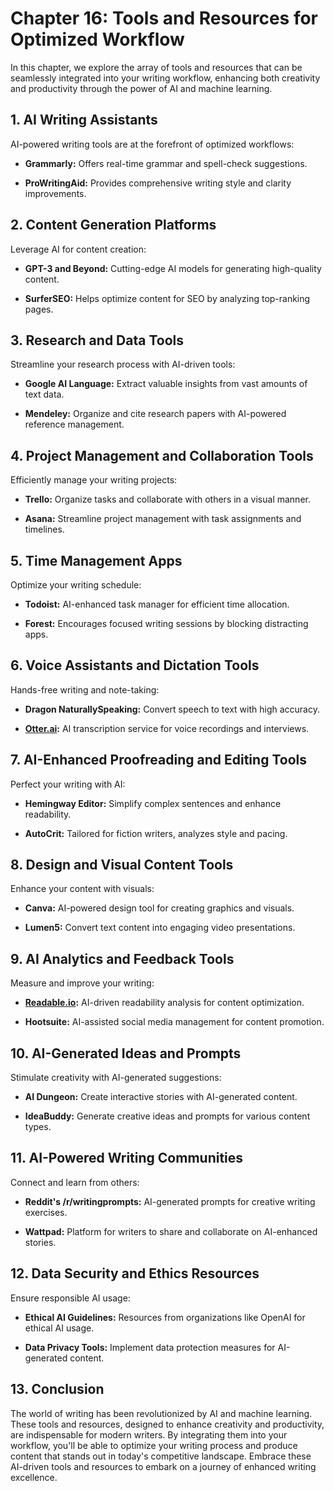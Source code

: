 Chapter 16: Tools and Resources for Optimized Workflow
======================================================

In this chapter, we explore the array of tools and resources that can be seamlessly integrated into your writing workflow, enhancing both creativity and productivity through the power of AI and machine learning.

**1. AI Writing Assistants**
----------------------------

AI-powered writing tools are at the forefront of optimized workflows:

* **Grammarly:** Offers real-time grammar and spell-check suggestions.

* **ProWritingAid:** Provides comprehensive writing style and clarity improvements.

**2. Content Generation Platforms**
-----------------------------------

Leverage AI for content creation:

* **GPT-3 and Beyond:** Cutting-edge AI models for generating high-quality content.

* **SurferSEO:** Helps optimize content for SEO by analyzing top-ranking pages.

**3. Research and Data Tools**
------------------------------

Streamline your research process with AI-driven tools:

* **Google AI Language:** Extract valuable insights from vast amounts of text data.

* **Mendeley:** Organize and cite research papers with AI-powered reference management.

**4. Project Management and Collaboration Tools**
-------------------------------------------------

Efficiently manage your writing projects:

* **Trello:** Organize tasks and collaborate with others in a visual manner.

* **Asana:** Streamline project management with task assignments and timelines.

**5. Time Management Apps**
---------------------------

Optimize your writing schedule:

* **Todoist:** AI-enhanced task manager for efficient time allocation.

* **Forest:** Encourages focused writing sessions by blocking distracting apps.

**6. Voice Assistants and Dictation Tools**
-------------------------------------------

Hands-free writing and note-taking:

* **Dragon NaturallySpeaking:** Convert speech to text with high accuracy.

* **[Otter.ai](http://Otter.ai):** AI transcription service for voice recordings and interviews.

**7. AI-Enhanced Proofreading and Editing Tools**
-------------------------------------------------

Perfect your writing with AI:

* **Hemingway Editor:** Simplify complex sentences and enhance readability.

* **AutoCrit:** Tailored for fiction writers, analyzes style and pacing.

**8. Design and Visual Content Tools**
--------------------------------------

Enhance your content with visuals:

* **Canva:** AI-powered design tool for creating graphics and visuals.

* **Lumen5:** Convert text content into engaging video presentations.

**9. AI Analytics and Feedback Tools**
--------------------------------------

Measure and improve your writing:

* **[Readable.io](http://Readable.io):** AI-driven readability analysis for content optimization.

* **Hootsuite:** AI-assisted social media management for content promotion.

**10. AI-Generated Ideas and Prompts**
--------------------------------------

Stimulate creativity with AI-generated suggestions:

* **AI Dungeon:** Create interactive stories with AI-generated content.

* **IdeaBuddy:** Generate creative ideas and prompts for various content types.

**11. AI-Powered Writing Communities**
--------------------------------------

Connect and learn from others:

* **Reddit's /r/writingprompts:** AI-generated prompts for creative writing exercises.

* **Wattpad:** Platform for writers to share and collaborate on AI-enhanced stories.

**12. Data Security and Ethics Resources**
------------------------------------------

Ensure responsible AI usage:

* **Ethical AI Guidelines:** Resources from organizations like OpenAI for ethical AI usage.

* **Data Privacy Tools:** Implement data protection measures for AI-generated content.

**13. Conclusion**
------------------

The world of writing has been revolutionized by AI and machine learning. These tools and resources, designed to enhance creativity and productivity, are indispensable for modern writers. By integrating them into your workflow, you'll be able to optimize your writing process and produce content that stands out in today's competitive landscape. Embrace these AI-driven tools and resources to embark on a journey of enhanced writing excellence.
